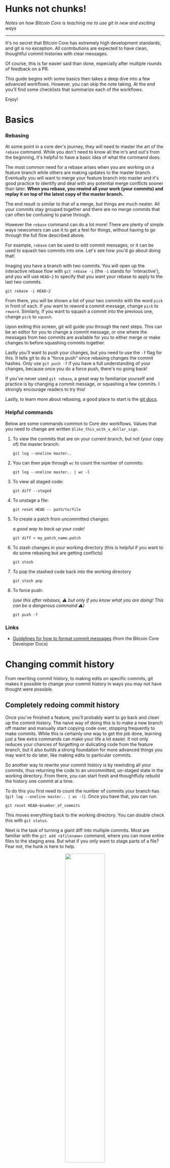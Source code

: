 # Hunks not chunks!

_Notes on how Bitcoin Core is teaching me to use git in new and exciting ways_

-------

It's no secret that Bitcoin Core has extremely high development standards, and git is no exception. All contributions are expected to have clean, thoughtful commit histories with clear messages.

Of course, this is far easier said than done, especially after multiple rounds of feedback on a PR.

This guide begins with some basics then takes a deep dive into a few advanced workflows. However, you can skip the note taking. At the end you'll find some checklists that summarize each of the workflows.

Enjoy!

# Basics

### Rebasing

At some point in a core dev's journey, they will need to master the art of the `rebase` command. While you don't need to know all the in's and out's from the beginning, it's helpful to have a basic idea of what the command does. 

The most common need for a rebase arises when you are working on a feature branch while others are making updates to the master branch. Eventually you will want to merge your feature branch into master and it's good practice to identify and deal with any potential merge conflicts sooner than later. **When you rebase, you rewind all your work (your commits) and replay it on top of the latest copy of the master branch.** 

The end result is similar to that of a merge, but things are much neater. All your commits stay grouped together and there are no merge commits that can often be confusing to parse through.

<!-- TODO: Some diagrams would be nice here! -->

However the `rebase` command can do a lot more! There are plenty of simple ways newcomers can use it to get a feel for things, without having to go through the full flow described above.

For example, `rebase` can be used to edit commit messages, or it can be used to squash two commits into one. Let's see how you'd go about doing that!

Imaging you have a branch with two commits. You will open up the interactive rebase flow with `git rebase -i` (the `-i` stands for 'interactive'), and you will use `HEAD~2` to specify that you want your rebase to apply to the last two commits.

    git rebase -i HEAD~2

From there, you will be shown a list of your two commits with the word `pick` in front of each. If you want to reword a commit message, change `pick` to `reword`. Similarly, if you want to squash a commit into the previous one, change `pick` to `squash`.

<!-- TODO: a screencap of what this looks like -->

Upon exiting this screen, git will guide you through the next steps. This can be an editor for you to change a commit message, or one where the messages from two commits are available for you to either merge or make changes to before squashing commits together.

Lastly you'll want to push your changes, but you need to use the `-f` flag for this. It tells git to do a "force push" since rebasing changes the commit hashes. Only use `git push -f` if you have a full understanding of your changes, because once you do a force push, there's no going back!

If you've never used `git rebase`, a great way to familiarize yourself and practice is by changing a commit message, or squashing a few commits. I strongly encourage readers to try this!

Lastly, to learn more about rebasing, a good place to start is the [git docs](https://git-scm.com/docs/git-rebase).  

### Helpful commands

Below are some commands common to Core dev workflows. Values that you need to change are written `$like_this_with_a_dollar_sign`.

1. To view the commits that are on your current branch, but not (your copy of) the master branch:
    ```
    git log --oneline master..
    ```
    
2. You can then pipe through `wc` to count the number of commits:
    ```
    git log --oneline master.. | wc -l
    ```
    
3. To view all staged code:
    ```
    git diff --staged
    ```

4. To unstage a file:
    ```
    git reset HEAD -- path/to/file
    ```

6. To create a patch from uncommitted changes:

    _a good way to back up your code!_
    ```
    git diff > my_patch_name.patch
    ```
    
5. To stash changes in your working directory (this is helpful if you want to do some rebasing but are getting conflicts)
    ```
    git stash
    ```

6. To pop the stashed code back into the working directory
    ```
    git stash pop
    ```

7. To force push:
    
    _(use this after rebases, ⚠️ but only if you know what you are doing! This can be a dangerous command ⚠️)_
    ```
    git push -f
    ```

### Links

- [Guidelines for how to format commit messages](https://github.com/bitcoin/bitcoin/blob/master/CONTRIBUTING.md#committing-patches) (from the Bitcoin Core Developer Docs)
    <!-- TODO: a TLDR; on this -->

# Changing commit history

From rewriting commit history, to making edits on specific commits, git makes it possible to change your commit history in ways you may not have thought were possible. 

## Completely redoing commit history

Once you've finished a feature, you'll probably want to go back and clean up the commit history. The naive way of doing this is to make a new branch off master and manually start copying code over, stopping frequently to make commits. While this is certainly one way to get the job done, learning just a few extra commands can make your life a lot easier. It not only reduces your chances of forgetting or dulicating code from the feature branch, but it  also builds a strong foundation for more advanced things you may want to do later, like making edits to particular commits. 

So another way to rewrite your commit history is by rewinding all your commits, thus returning the code to an uncommitted, un-staged state in the working directory. From there, you can start fresh and thoughtfully rebuild the history one commit at a time. 

To do this you first need to count the number of commits your branch has (`git log --oneline master.. | wc -l`). Once you have that, you can run:

    git reset HEAD~$number_of_commits

This moves everything back to the working directory. You can double check this with `git status`.

Next is the task of turning a giant diff into multiple commits. Most are familiar with the `git add <$filename>` command, where you can move entire files to the staging area. But what if you only want to stage parts of a file? Fear not, the hunk is here to help.

<p align="center"><img src="https://github.com/satsie/bitcoin-notez/blob/master/bitcoin-core-development/images/fabio.jpeg" width=50%></p>


When used with the `-p` flag, `git add` will open up an interactive flow where it walks you through "hunks" of code from the file's diff (yes, you heard right, I said [hunks not chunks](https://git-scm.com/docs/git-add#Documentation/git-add.txt---patch)) and you can choose to move it to the staging area or not.

`git add -p $filename`

![](https://github.com/satsie/bitcoin-notez/blob/master/bitcoin-core-development/images/git-add-hunk.png)

Depending on the code, you may even be able to split hunks! When prompted, use the `s` command. Use `git add --help` to learn more about the other options you can use in this interactive mode:
  
```
               y - stage this hunk
               n - do not stage this hunk
               q - quit; do not stage this hunk or any of the remaining ones
               a - stage this hunk and all later hunks in the file
               d - do not stage this hunk or any of the later hunks in the file
               g - select a hunk to go to
               / - search for a hunk matching the given regex
               j - leave this hunk undecided, see next undecided hunk
               J - leave this hunk undecided, see next hunk
               k - leave this hunk undecided, see previous undecided hunk
               K - leave this hunk undecided, see previous hunk
               s - split the current hunk into smaller hunks
               e - manually edit the current hunk
               ? - print help
```

From there you can proceed as normal with a `git commit` to commit everything that was moved to the staging area.
    
When you're happy with your work, you can do a special force push to get it up to the remote repository: `git push -f`. But make sure everything is the way you want it because there is no way to undo things once they have been forced pushed!
  
### Workflow: Creating a branch specifically for new commit history
    
Being able to completely rework your commit history is really helpful but you may come across situations where you want to preserve old history, even if it is just for your own reference. Maybe the history has a record of some code you used to test and debug, or maybe it contains alternate implementations for an algorithm. Either way, it's stuff that you don't want to get rid of completely, and stuff that would be useful to have some record of. It's true that nothing is ever completely lost with `git reflog`, but that command can require you to do some archaeology in order to retrieve what's needed.  
    
Here's a workflow you can use to create a totally new branch for the sole purpose of redoing the commit history.
    
1. Sync your local copy of the repository with the upstream branch. You should be able to do this with the GitHub UI. To make sure nothing went wrong, you can check that commit hashes on your fork match those in the upstream repo.
    
2. Rebase your changes: `git rebase master`. This will prompt you to resolve all conflicts synchronously.*
    
3. Create a new branch. Since the current branch has history we want to preserve, we need to make a different one for the clean commit history. From your current feature branch, run `git checkout -b my_new_branch_name`

4. Flatten all the commits into one: Count the number of commits (`git log --oneline master.. | wc -l`), then pop them off, sending the code back to the working directory: `git reset HEAD~$number_of_commits`. From here you can either leave everything in your local working directory, or, if you would like to push everything up to the remote repositoy (maybe so you can come back later and work on the commit history), finish the process by creating one commit with `git add .` and `git commit`.
    
&ast; _If rebasing gets nasty, you can cherry-pick, but make a copy of your branch with first! To do this, branch off of master, then cherry-pick your commits from your feature branch._
    
### Other things to consider

#### Establishing some idea of what you want your commit history to look like
It can be helpful to first sketch out what you want your new commit history to look like. This way, once you start doing the git stuff you can put all your attention on it. Git can require a lot of focus, especially if you find code changes that you'd like to integrate along the way, or start doing things that cause downstream conflicts.

Here's an example of what such a sketch could look like:
    
    1. Create new enum
    2. Create new data structures and methods for accessing them
    3. Update business logic to use new data structures
    4. Add tests

## Editing specific commits
        
Once feedback starts flowing, there's a good chance you'll want to edit specific commits. This is especially great for small changes that are unlikely to cause downstream conflicts like code comments, new tests, and slight modifications to variable names.

One way to do this is to make your changes as normal, creating a new commit. Then you'll squash that new commit into a specific one in your history.

First, make your changes as you would for any normal commit. Next find the hash of the commit that you need to change. You can use the GitHub UI or `git log --oneline master..`. You can also use `git blame` to pinpoint exactly what commit changed a particular line of code.

Next add the changes to the staging area: `git add $some_file_name`

Once all the changes have made it to the staging area, use `git commit --fixup $some_commit_hash`. This will create a new commit that fixes up another one <!-- TODO: check the git docs for a better description of this -->
    
Now we have a new commit with the edits, but we don't want it to be separate. We want it to be part of the original commit. To do that we need to rebase.
    
_Note: At this point you may need to do a `git stash` to temporarily get any unstaged code out of the way. The working directory needs to be clean in order for a rebase to work. Later, when you need to bring the stashed changes back, you can use `git stash pop`._
    
Once again we need to count the number of commits, so we know how many commits back the rebase has to go: `git log --oneline master.. | wc -l`

Then go ahead and run the rebase command: `git rebase -i --autosquash HEAD~${number_of_commits}` This will open up an interactive rebase flow. The default settings should be good and you shouldn't need to do anything special here. <!-- TODO: explain autosquash -->
    
Lastly push up the changes with a `git push -f`!
    
# Appendix
    
## Cheat Sheets

Handy little checklists that cover workflows described above!

### Creating a new branch to redo commit history on

1. Use the UI to sync your fork with the upstream one.
2. Pull the results down locally:`git checkout master` and `git pull`
3. Go back to your feature branch and rebase your changes on top the latest copy of master: `git checkout $my_feature_branch` and `git rebase master`
4. Make a new branch: `git checkout -b my_new_branch_name`
5. Count the number of commits: `git log --oneline master.. | wc -l`
6. Pop the commits off: `git reset HEAD~$number_of_commits`
7. Flatten everything to one commit: `git add .` and `git commit`

### Redoing commit history
    
If all changes have not been moved back to the working directory, do that first:

1. Count the number of commits: `git log --oneline master.. | wc -l`
2. Pop the commits off: `git reset HEAD~$number_of_commits`

Once everything is in the working directory,
    
1. `git diff` to view what needs to be committed
2. `git add -p $some_file_name` to stage hunks of code
3. `git diff --staged` then `git commit`
4. After all the changes in the diff have been accounted for and put into commits, force push with `git push -f`

### Making edits to a specific commit

1. Make your changes as normal and move them to the staging area (`git add .` / `git add $some_file_name` / `git add -p $some_file_name`).
2. Find the hash of the commit you want to modify (use the GitHub UI / `git log --oneline master..` / or `git blame`)
3. Double check everything in the staging area is correct `git diff --staged`
4. Make a fixup commit for the specific commit you want to edit: `git commit --fixup $some_commit_hash`
5. [optional] If there's anything still in the working directory, stash it: `git stash`
6. Count the number of commits (should be one greater than what you began with): `git log --oneline master.. | wc -l`
7. Rebase: `git rebase -i --autosquash HEAD~${number_of_commits}`
8. Force push: `git push -f`
9. [optional] Bring back any stashed changes: `git stash pop`
    
## Acknowledgements

Special thank you to [@amitiuttarwar](https://github.com/amitiuttarwar) for sharing so many of her wonderful tips and tricks!
